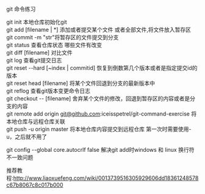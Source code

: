 git 命令练习

git init 本地仓库初始化git<br/>
git add [filename | *] 添加或者提交某个文件 或者全部文件,将文件放入暂存区<br/>
git commit -m "str"将暂存区的文件提交到分支<br/>
git status 查看仓库状态 哪些文件有改变<br/>
git diff [filename] 对比文件<br/>
git log 查看git提交日志 <br/>
git reset --hard [~index | commitid] 恢复到倒数第几个版本或者是指定提交id的版本<br/>
git reset head [filename] 将某个文件回退到分支的最新版本中<br/>
git reflog 查看git版本变更命令日志<br/>
git checkout -- [filename] 舍弃某个文件的修改，回退到暂存区的内容或者是分支的内容<br/>
git remote add origin git@github.com:iceisspetrel/git-command-exercise 将本地仓库与远程仓库关联<br/>
git push -u origin master 将本地仓库内容提交到远程仓库 第一次时需要使用-u，之后就不用了<br/>


git config --global core.autocrlf false 解决git add时windows 和 linux 换行符不一致问题


推荐教程:http://www.liaoxuefeng.com/wiki/0013739516305929606dd18361248578c67b8067c8c017b000
